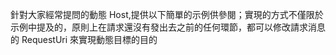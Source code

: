 
針對大家經常提問的動態 Host,提供以下簡單的示例供參閱；實現的方式不僅限於示例中提及的，原則上在請求還沒有發出去之前的任何環節，都可以修改請求消息的 RequestUri 來實現動態目標的目的
